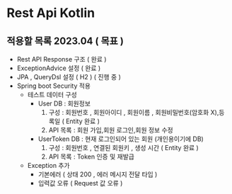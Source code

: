 # Rest Api Kotlin

## 적용할 목록 2023.04 ( 목표 )
- Rest API Response 구조 ( 완료 )
- ExceptionAdvice 설정 ( 완료  )
- JPA , QueryDsl 설정 ( H2 ) ( 진행 중 )  
- Spring boot Security 적용 
  - 테스트 데이터 구성 
    - User DB : 회원정보
      1. 구성 : 회원번호 , 회원아이디 , 회원이름 , 회원비밀번호(암호화 X),등록일 ( Entity 완료 )
      2. API 목록 : 회원 가입,회원 로그인,회원 정보 수정
    - UserToken DB : 현재 로그인되어 있는 회원 (개인용이기에 DB)
      1. 구성 :  회원번호  , 연결된 회원키  , 생성 시간 ( Entity 완료 ) 
      2. API 목록 : Token 인증 및 재발급 
  - Exception 추가 
    - 기본에러 ( 상태 200 , 에러 메시지 전달 타입 )  
    - 입력값 오류  ( Request 값 오류  )

